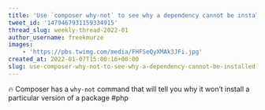 ```yaml
---
title: 'Use `composer why-not` to see why a dependency cannot be installed'
tweet_id: '1479467931159334915'
thread_slug: weekly-thread-2022-01
author_username: freekmurze
images:
    - 'https://pbs.twimg.com/media/FHFSeQyXMAk3JFi.jpg'
created_at: 2022-01-07T15:00:16+00:00
slug: use-composer-why-not-to-see-why-a-dependency-cannot-be-installed
---
```

🔥 Composer has a `why-not` command that will tell you why it won’t install a particular version of a package
#php
